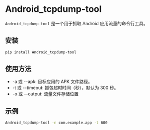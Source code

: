 # Android_tcpdump-tool

`Android_tcpdump-tool` 是一个用于抓取 Android 应用流量的命令行工具。

## 安装

```bash
pip install Android_tcpdump-tool
```
<!--还未上传pypi仓库，请等待更新-->

## 使用方法
- -a 或 --apk: 目标应用的 APK 文件路径。
- -t 或 --timeout: 抓包超时时间（秒），默认为 300 秒。
- -o 或 --output: 流量文件存储位置

## 示例

```bash
Android_tcpdump-tool -n com.example.app -t 600
```
